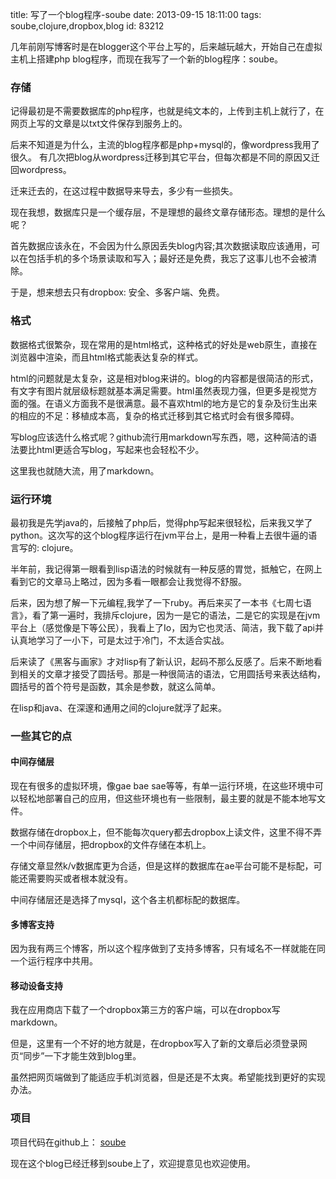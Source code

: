 title: 写了一个blog程序-soube
date: 2013-09-15 18:11:00
tags: soube,clojure,dropbox,blog
id: 83212

几年前刚写博客时是在blogger这个平台上写的，后来越玩越大，开始自己在虚拟主机上搭建php blog程序，而现在我写了一个新的blog程序：soube。

### 存储

记得最初是不需要数据库的php程序，也就是纯文本的，上传到主机上就行了，在网页上写的文章是以txt文件保存到服务上的。

后来不知道是为什么，主流的blog程序都是php+mysql的，像wordpress我用了很久。 有几次把blog从wordpress迁移到其它平台，但每次都是不同的原因又迁回wordpress。

迁来迁去的，在这过程中数据导来导去，多少有一些损失。

现在我想，数据库只是一个缓存层，不是理想的最终文章存储形态。理想的是什么呢？

首先数据应该永在，不会因为什么原因丢失blog内容;其次数据读取应该通用，可以在包括手机的多个场景读取和写入；最好还是免费，我忘了这事儿也不会被清除。

于是，想来想去只有dropbox: 安全、多客户端、免费。

### 格式

数据格式很繁杂，现在常用的是html格式，这种格式的好处是web原生，直接在浏览器中渲染，而且html格式能表达复杂的样式。

html的问题就是太复杂，这是相对blog来讲的。blog的内容都是很简洁的形式，有文字有图片就层级标题就基本满足需要。html虽然表现力强，但更多是视觉方面的强。在语义方面我不是很满意。最不喜欢html的地方是它的复杂及衍生出来的相应的不足：移植成本高，复杂的格式迁移到其它格式时会有很多障碍。

写blog应该选什么格式呢？github流行用markdown写东西，嗯，这种简洁的语法要比html更适合写blog，写起来也会轻松不少。

这里我也就随大流，用了markdown。

### 运行环境

最初我是先学java的，后接触了php后，觉得php写起来很轻松，后来我又学了python。这次写的这个blog程序运行在jvm平台上，是用一种看上去很牛逼的语言写的: clojure。

半年前，我记得第一眼看到lisp语法的时候就有一种反感的胃觉，抵触它，在网上看到它的文章马上略过，因为多看一眼都会让我觉得不舒服。

后来，因为想了解一下元编程,我学了一下ruby。再后来买了一本书《七周七语言》，看了第一遍时，我排斥clojure，因为一是它的语法，二是它的实现是在jvm平台上（感觉像是下等公民），我看上了Io，因为它也灵活、简洁，我下载了api并认真地学习了一小下，可是太过于冷门，不太适合实战。

后来读了《黑客与画家》才对lisp有了新认识，起码不那么反感了。后来不断地看到相关的文章才接受了圆括号。那是一种很简洁的语法，它用圆括号来表达结构，圆括号的首个符号是函数，其余是参数，就这么简单。

在lisp和java、在深邃和通用之间的clojure就浮了起来。

### 一些其它的点

#### 中间存储层

现在有很多的虚拟环境，像gae bae sae等等，有单一运行环境，在这些环境中可以轻松地部署自己的应用，但这些环境也有一些限制，最主要的就是不能本地写文件。

数据存储在dropbox上，但不能每次query都去dropbox上读文件，这里不得不弄一个中间存储层，把dropbox的文件存储在本机上。

存储文章显然k/v数据库更为合适，但是这样的数据库在ae平台可能不是标配，可能还需要购买或者根本就没有。

中间存储层还是选择了mysql，这个各主机都标配的数据库。

#### 多博客支持

因为我有两三个博客，所以这个程序做到了支持多博客，只有域名不一样就能在同一个运行程序中共用。

#### 移动设备支持

我在应用商店下载了一个dropbox第三方的客户端，可以在dropbox写markdown。

但是，这里有一个不好的地方就是，在dropbox写入了新的文章后必须登录网页“同步”一下才能生效到blog里。

虽然把网页端做到了能适应手机浏览器，但是还是不太爽。希望能找到更好的实现办法。

### 项目

项目代码在github上： [soube](https://github.com/huzhengquan/soube)

现在这个blog已经迁移到soube上了，欢迎提意见也欢迎使用。
